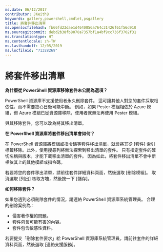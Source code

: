 ```yaml
---
ms.date: 06/12/2017
contributor: JKeithB
keywords: gallery,powershell,cmdlet,psgallery
title: 將套件移出清單
ms.openlocfilehash: fb66fd23dae1d4640056a764c31426f61f56d910
ms.sourcegitcommit: debd2b38fb8070a7357bf1a4bf9cc736f3702f31
ms.translationtype: HT
ms.contentlocale: zh-TW
ms.lasthandoff: 12/05/2019
ms.locfileid: "71328269"
---
```

# <a name="unlisting-packages"></a>將套件移出清單

**為什麼從 PowerShell 資源庫移除套件未公開為選項？**

PowerShell 資源庫不支援使用者永久刪除套件。
這可讓其他人對您的套件採取相依性，而不需要擔心日後可能中斷。
例如，如果 Pester 模組相依於 Azure 模組，但 Azure 模組已從資源庫移除，使用者就無法再使用 Pester 模組。

與其移除套件，您可以改為將其移出清單。

**在 PowerShell 資源庫將套件移出清單會如何？**

在 PowerShell 資源庫將模組或指令碼等套件移出清單，就會將其從 [套件] 索引標籤移除。此外，使用搜尋列將無法探索到移出清單的套件。
只有指定套件的確切名稱與版本，才能下載移出清單的套件。
因為如此，將套件移出清單不會中斷相依其上的其他模組或指令碼。

若要將您的套件移出清單，請前往套件詳細資料頁面，然後選取 [刪除模組]。 取消選取 [列出] 核取方塊，然後按一下 [儲存]。

**如何移除套件？**

如果您遇到必須刪除套件的情況，請連絡 PowerShell 資源庫系統管理員。
合理的刪除案例為：
- 侵害著作權的問題。
- 套件包含可能有害的內容。
- 套件包含敏感性資料。

若要提交「刪除套件要求」給 PowerShell 資源庫系統管理員，請前往套件的詳細資料頁面，然後選取 [連絡支援服務]。
